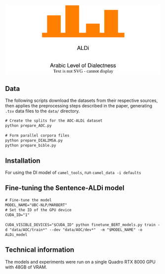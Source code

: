 <img src="assets/ALDi_logo.svg" alt="ALDi logo">

## Data

The following scripts download the datasets from their respective sources, then applies the preprocessing steps described in the paper, generating `.tsv` data files to the `data/` directory.
```
# Create the splits for the AOC-ALDi dataset
python prepare_AOC.py

# Form parallel corpora files
python prepare_DIAL2MSA.py
python prepare_bible.py
```

## Installation
For using the DI model of `camel_tools`, run `camel_data -i defaults`

## Fine-tuning the Sentence-ALDi model
```
# Fine-tune the model
MODEL_NAME="UBC-NLP/MARBERT"
# Set the ID of the GPU device
CUDA_ID="1"

CUDA_VISIBLE_DEVICES="$CUDA_ID" python finetune_BERT_models.py train -d "data/AOC/train*" --dev "data/AOC/dev*"  -m "$MODEL_NAME" -o ALDi_model
```

## Technical information
The models and experiments were run on a single Quadro RTX 8000 GPU with 48GB of VRAM.

